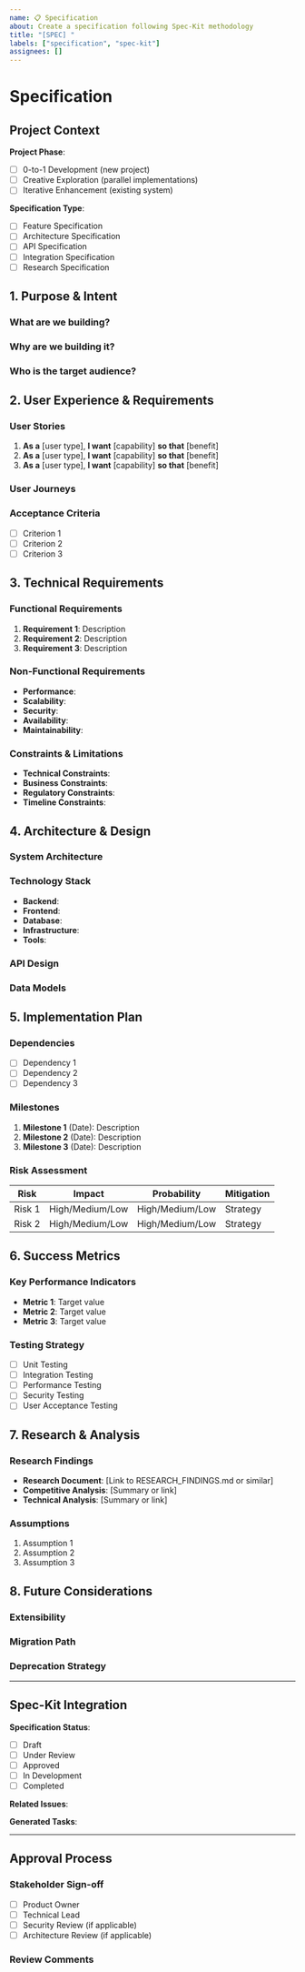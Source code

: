 ```yaml
---
name: 📋 Specification
about: Create a specification following Spec-Kit methodology
title: "[SPEC] "
labels: ["specification", "spec-kit"]
assignees: []
---
```


# Specification

## Project Context

**Project Phase**: 
- [ ] 0-to-1 Development (new project)
- [ ] Creative Exploration (parallel implementations)
- [ ] Iterative Enhancement (existing system)

**Specification Type**:
- [ ] Feature Specification
- [ ] Architecture Specification
- [ ] API Specification
- [ ] Integration Specification
- [ ] Research Specification

## 1. Purpose & Intent

### What are we building?
<!-- High-level description of what this specification covers -->

### Why are we building it?
<!-- Business/technical justification and objectives -->

### Who is the target audience?
<!-- Primary users and stakeholders -->

## 2. User Experience & Requirements

### User Stories
<!-- As a [user type], I want [capability] so that [benefit] -->

1. **As a** [user type], **I want** [capability] **so that** [benefit]
2. **As a** [user type], **I want** [capability] **so that** [benefit]
3. **As a** [user type], **I want** [capability] **so that** [benefit]

### User Journeys
<!-- Describe key user flows and interactions -->

### Acceptance Criteria
<!-- Specific, measurable criteria for completion -->

- [ ] Criterion 1
- [ ] Criterion 2
- [ ] Criterion 3

## 3. Technical Requirements

### Functional Requirements
<!-- What the system must do -->

1. **Requirement 1**: Description
2. **Requirement 2**: Description
3. **Requirement 3**: Description

### Non-Functional Requirements
<!-- Performance, scalability, security, etc. -->

- **Performance**: 
- **Scalability**: 
- **Security**: 
- **Availability**: 
- **Maintainability**: 

### Constraints & Limitations
<!-- Technical, business, or regulatory constraints -->

- **Technical Constraints**: 
- **Business Constraints**: 
- **Regulatory Constraints**: 
- **Timeline Constraints**: 

## 4. Architecture & Design

### System Architecture
<!-- High-level system design and components -->

### Technology Stack
<!-- Preferred technologies and frameworks -->

- **Backend**: 
- **Frontend**: 
- **Database**: 
- **Infrastructure**: 
- **Tools**: 

### API Design
<!-- If applicable, describe API structure -->

### Data Models
<!-- Key data structures and relationships -->

## 5. Implementation Plan

### Dependencies
<!-- Prerequisites and external dependencies -->

- [ ] Dependency 1
- [ ] Dependency 2
- [ ] Dependency 3

### Milestones
<!-- Key delivery milestones and timelines -->

1. **Milestone 1** (Date): Description
2. **Milestone 2** (Date): Description
3. **Milestone 3** (Date): Description

### Risk Assessment
<!-- Potential risks and mitigation strategies -->

| Risk | Impact | Probability | Mitigation |
|------|--------|-------------|------------|
| Risk 1 | High/Medium/Low | High/Medium/Low | Strategy |
| Risk 2 | High/Medium/Low | High/Medium/Low | Strategy |

## 6. Success Metrics

### Key Performance Indicators
<!-- How will we measure success? -->

- **Metric 1**: Target value
- **Metric 2**: Target value
- **Metric 3**: Target value

### Testing Strategy
<!-- How will we validate the implementation? -->

- [ ] Unit Testing
- [ ] Integration Testing
- [ ] Performance Testing
- [ ] Security Testing
- [ ] User Acceptance Testing

## 7. Research & Analysis

### Research Findings
<!-- Link to research documentation -->

- **Research Document**: [Link to RESEARCH_FINDINGS.md or similar]
- **Competitive Analysis**: [Summary or link]
- **Technical Analysis**: [Summary or link]

### Assumptions
<!-- Key assumptions made in this specification -->

1. Assumption 1
2. Assumption 2
3. Assumption 3

## 8. Future Considerations

### Extensibility
<!-- How can this be extended in the future? -->

### Migration Path
<!-- If replacing existing functionality -->

### Deprecation Strategy
<!-- For features being replaced or removed -->

---

## Spec-Kit Integration

**Specification Status**:
- [ ] Draft
- [ ] Under Review
- [ ] Approved
- [ ] In Development
- [ ] Completed

**Related Issues**:
<!-- Link to related planning and task issues -->

**Generated Tasks**:
<!-- Will be populated when breaking down into implementation tasks -->

---

## Approval Process

### Stakeholder Sign-off
- [ ] Product Owner
- [ ] Technical Lead
- [ ] Security Review (if applicable)
- [ ] Architecture Review (if applicable)

### Review Comments
<!-- Space for stakeholder feedback and iterations -->